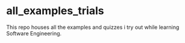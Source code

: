 # all_examples_trials
This repo houses all the examples and quizzes i try out while learning Software Engineering.
